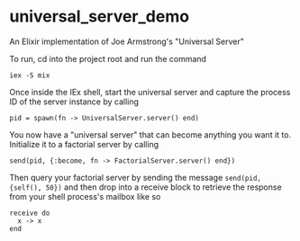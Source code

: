 # universal_server_demo
An Elixir implementation of Joe Armstrong's "Universal Server"

To run, cd into the project root and run the command
```
iex -S mix
```

Once inside the IEx shell, start the universal server and capture the process
ID of the server instance by calling
```
pid = spawn(fn -> UniversalServer.server() end)
```

You now have a "universal server" that can become anything you want it to.
Initialize it to a factorial server by calling
```
send(pid, {:become, fn -> FactorialServer.server() end})
```

Then query your factorial server by sending the message
```send(pid, {self(), 50})```
and then drop into a receive block to retrieve the response from your shell process's mailbox like so
```
receive do
  x -> x
end
```
